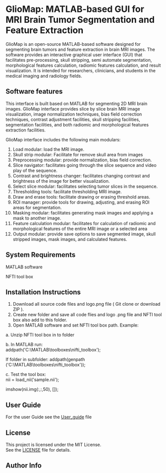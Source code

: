 
# GlioMap:  MATLAB-based GUI for MRI Brain Tumor Segmentation and Feature Extraction

GlioMap is an open-source MATLAB-based software designed for segmenting brain tumors and feature extraction in brain MRI images. The software provides an interactive graphical user interface (GUI) that facilitates pre-processing, skull stripping, semi automate segmentation, morphological features calculation, radiomic features calculation, and result visualization. It is intended for researchers, clinicians, and students in the medical imaging and radiology fields. 




## Software features 

This interface is built based on MATLAB for segmenting 2D MRI brain images. GlioMap interface provides slice by slice brain MRI image visualization, image normalization techniques, bias field correction techniques, contrast adjustment facilities, skull stripping facilities, segmentation facilities, and both radiomic and morphological features extraction facilities.

GlioMap interface includes the following main modulars:
1.	Load modular: load the MRI image. 
2.	Skull strip modular: Facilitate for remove skull area from images
3.	Preprocessing modular: provide normalization, bias field correction.
4.	Slice navigator: facilitates going through the slice sequence and video play of the sequence.
5.	Contrast and brightness changer: facilitates changing contrast and brightness of the image for better visualization.
6.	Select slice modular: facilitates selecting tumor slices in the sequence.
7.	Thresholding tools: facilitate thresholding MRI image.
8.	Draw and erase tools:  facilitate drawing or erasing threshold areas.
9.	ROI manager: provide tools for drawing, adjusting, and erasing ROI areas for segmentation.
10.	 Masking modular: facilitates generating mask images and applying a mask to another image. 
11.	Feature calculation modular: facilitates for calculation of radiomic and morphological features of the entire MRI image or a selected area 
12.	Output modular: provide save options to save segmented image, skull stripped images, mask images, and calculated features.

##  System Requirements

MATLAB software

NFTI tool box


##  Installation Instructions

1.	Download all source code files and logo.png file ( Git clone or download ZIP ).
2.	Create new folder and save all code flies and logo .png file and NFTI tool box also add to this folder.
3.	Open MATLAB software and set NFTI tool box path.
Example:

a.	Unzip NFTI tool box in to folder 

b.	In MATLAB run:  
      addpath('C:\MATLAB\toolboxes\nifti_toolbox'); 

  If folder in subfolder:  addpath(genpath  ('C:\MATLAB\toolboxes\nifti_toolbox')); 

c.	Test the tool box:   
  nii = load_nii('sample.nii');

imshow(nii.img(:,:,50), []);


## User Guide
For the user Guide see the [User_guide](user_guide) file
## License

This project is licensed under the MIT License.  
See the [LICENSE](LICENSE) file for details.

## Author Info
